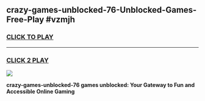 
## crazy-games-unblocked-76-Unblocked-Games-Free-Play #vzmjh
<h3>
<a href="https://us.freeplayer.one?title=crazy-games-unblocked-76&ref=9M">CLICK TO PLAY</a></h3>
<hr>

<h3>
<a href="https://us.freeplayer.one?title=crazy-games-unblocked-76&ref=9M">CLICK 2 PLAY</a>
  
</h3>

<a href="https://us.freeplayer.one?title=crazy-games-unblocked-76&ref=9M"><img src="https://clearcache.store/games.png"></a>


**crazy-games-unblocked-76 games unblocked: Your Gateway to Fun and Accessible Online Gaming**
